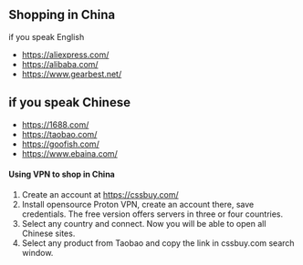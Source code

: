 Shopping in China
-----------------

if you speak English

- https://aliexpress.com/
- https://alibaba.com/
- https://www.gearbest.net/

if you speak Chinese
- 
- https://1688.com/
- https://taobao.com/
- https://goofish.com/
- https://www.ebaina.com/

#### Using VPN to shop in China

1. Create an account at https://cssbuy.com/
2. Install opensource Proton VPN, create an account there, save credentials. 
   The free version offers servers in three or four countries.
3. Select any country and connect. Now you will be able to open all Chinese sites.
4. Select any product from Taobao and copy the link in cssbuy.com search window.
